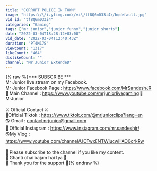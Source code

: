 ```yaml
---
title: "CORRUPT POLICE IN TOWN"
image: "https:\/\/i.ytimg.com\/vi\/tf8Q6m033i4\/hqdefault.jpg"
vid_id: "tf8Q6m033i4"
categories: "Gaming"
tags: ["mr junior","junior funny","junior shorts"]
date: "2022-03-04T18:28:12+03:00"
vid_date: "2022-03-04T12:40:43Z"
duration: "PT4M17S"
viewcount: "1317"
likeCount: "464"
dislikeCount: ""
channel: "Mr Junior ExtendeD"
---
```

{% raw %}*** SUBSCRIBE ***<br />Mr Junior live stream on my Facebook.<br />Mr Junior Facebook Page : <a rel="nofollow" target="blank" href="https://www.facebook.com/MrSandeshJR">https://www.facebook.com/MrSandeshJR</a> <br />🔰  Main Channel : <a rel="nofollow" target="blank" href="https://www.youtube.com/mrjuniorlivegaming">https://www.youtube.com/mrjuniorlivegaming</a> 🔰<br /> MrJunior<br /><br />⚔ Official Contact ⚔​<br />💙Official Tiktok : <a rel="nofollow" target="blank" href="https://www.tiktok.com/@mrjuniorclips?lang=en">https://www.tiktok.com/@mrjuniorclips?lang=en</a><br />🌎 Gmail : contactmrjunior@gmail.com<br />💙 Official Instagram : <a rel="nofollow" target="blank" href="https://www.instagram.com/mr.sandeshjr/">https://www.instagram.com/mr.sandeshjr/</a><br />🌎My Vlog : <a rel="nofollow" target="blank" href="https://www.youtube.com/channel/UCTwxENTWlucwIliAO0crkRw">https://www.youtube.com/channel/UCTwxENTWlucwIliAO0crkRw</a><br /><br />📢 Please subscribe to the channel if you like my content.<br />🔔 Ghanti chai bajam hai tya 🔔 <br />🙏 Thank you for the support 🙏{% endraw %}
